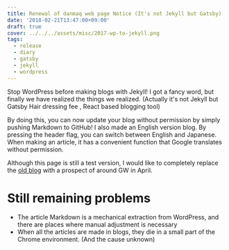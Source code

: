 ```yaml
---
title: Renewal of danmaq web page Notice (It's not Jekyll but Gatsby)
date: '2018-02-21T13:47:00+09:00'
draft: true
cover: ../../../assets/misc/2017-wp-to-jekyll.png
tags:
  - release
  - diary
  - gatsby
  - jekyll
  - wordpress
---
```


Stop WordPress before making blogs with Jekyll! I got a fancy word, but finally we have realized the things we realized. (Actually it's not Jekyll but Gatsby Hair dressing fee , React based blogging tool)

By doing this, you can now update your blog without permission by simply pushing Markdown to GitHub! I also made an English version blog. By pressing the header flag, you can switch between English and Japanese. When making an article, it has a convenient function that Google translates without permission.

Although this page is still a test version, I would like to completely replace the [old blog](https://danmaq.com/) with a prospect of around GW in April.

# Still remaining problems

*   The article Markdown is a mechanical extraction from WordPress, and there are places where manual adjustment is necessary
*   When all the articles are made in blogs, they die in a small part of the Chrome environment. (And the cause unknown)